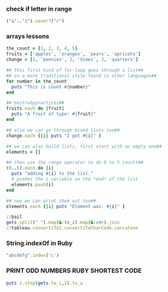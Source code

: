 ### check if letter in range ###
~~~ruby
("a".."z").cover?("c")
~~~
### arrays lessons ###
~~~ruby
the_count = [1, 2, 3, 4, 5]
fruits = ['apples', 'oranges', 'pears', 'apricots']
change = [1, 'pennies', 2, 'dimes', 3, 'quarters']

## this first kind of for-loop goes through a list##
## in a more traditional style found in other languages##
for number in the_count
  puts "This is count #{number}"
end

## bestrubypractices##
fruits.each do |fruit|
  puts "A fruit of type: #{fruit}"
end

## also we can go through mixed lists too##
change.each {|i| puts "I got #{i}" }

## we can also build lists, first start with an empty one##
elements = []

## then use the range operator to do 0 to 5 counts##
(0..5).each do |i|
  puts "adding #{i} to the list."
  # pushes the i variable on the *end* of the list
  elements.push(i)
end

## now we can print them out too##
elements.each {|i| puts "Element was: #{i}" }

//bail
gets.split(" ").map(&:to_i).map(&:chr).join
//tableau.convertiToI.convertiToCharCode.concatene
~~~
### String.indexOf in Ruby ###
~~~ruby
"abcdefg".index('c')
~~~
### PRINT ODD NUMBERS RUBY SHORTEST CODE ###
~~~ruby
puts 1.step(gets.to_i,2).to_a
~~~
####
